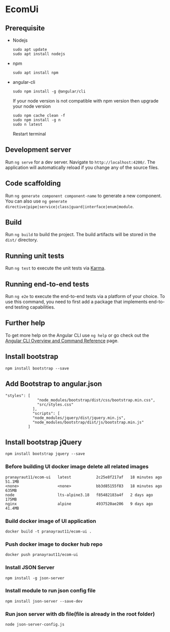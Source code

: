 # EcomUi

## Prerequisite
  * Nodejs
    ```
    sudo apt update
    sudo apt install nodejs
    ```
  * npm
    ```
    sudo apt install npm
    ```
  * angular-cli
    ```
    sudo npm install -g @angular/cli
    ```
    If your node version is not compatible with npm version then upgrade your node version
    ```
    sudo npm cache clean -f
    sudo npm install -g n
    sudo n latest
    
    ```
    Restart terminal
## Development server

Run `ng serve` for a dev server. Navigate to `http://localhost:4200/`. The application will automatically reload if you change any of the source files.

## Code scaffolding

Run `ng generate component component-name` to generate a new component. You can also use `ng generate directive|pipe|service|class|guard|interface|enum|module`.

## Build

Run `ng build` to build the project. The build artifacts will be stored in the `dist/` directory.

## Running unit tests

Run `ng test` to execute the unit tests via [Karma](https://karma-runner.github.io).

## Running end-to-end tests

Run `ng e2e` to execute the end-to-end tests via a platform of your choice. To use this command, you need to first add a package that implements end-to-end testing capabilities.

## Further help

To get more help on the Angular CLI use `ng help` or go check out the [Angular CLI Overview and Command Reference](https://angular.io/cli) page.

## Install bootstrap
```
npm install bootstrap --save
```
## Add Bootstrap to angular.json
```
"styles": [
              "node_modules/bootstrap/dist/css/bootstrap.min.css",
              "src/styles.css"
            ],
            "scripts": [ 
            "node_modules/jquery/dist/jquery.min.js",
            "node_modules/bootstrap/dist/js/bootstrap.min.js"
          ]
```
## Install bootstrap jQuery
```
npm install bootstrap jquery --save
```
### Before building UI docker image delete all related images
```
pranayraut11/ecom-ui   latest           2c25e8f217af   18 minutes ago   51.1MB
<none>                 <none>           bb3d85155f83   18 minutes ago   635MB
node                   lts-alpine3.18   f85482183a4f   2 days ago       175MB
nginx                  alpine           4937520ae206   9 days ago       41.4MB
```
### Build docker image of UI application
```
docker build -t pranayraut11/ecom-ui .
```
### Push docker image to docker hub repo
```
docker push pranayraut11/ecom-ui
```
### Install JSON Server
```
npm install -g json-server
```
### Install module to run json config file
```
npm install json-server --save-dev
```
### Run json server with db file(file is already in the root folder)
```
node json-server-config.js
```
